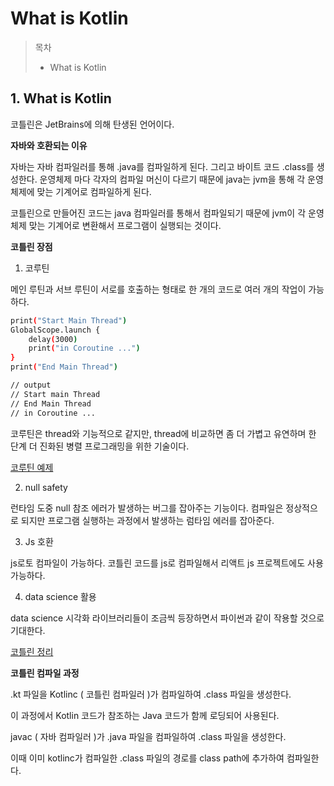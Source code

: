 # What is Kotlin

> 목차
> * What is Kotlin

## 1. What is Kotlin

코틀린은 JetBrains에 의해 탄생된 언어이다.

**자바와 호환되는 이유**

자바는 자바 컴파일러를 통해 .java를 컴파일하게 된다. 그리고 바이트 코드 .class를 생성한다. 운영체제 마다 각자의 컴파일 머신이 다르기 때문에 java는 jvm을 통해 각 운영체제에 맞는 기계어로 컴파일하게 된다. 

코틀린으로 만들어진 코드는 java 컴파일러를 통해서 컴파일되기 때문에 jvm이 각 운영체제 맞는 기계어로 변환해서 프로그램이 실행되는 것이다.

**코틀린 장점**

1. 코루틴

메인 루틴과 서브 루틴이 서로를 호출하는 형태로 한 개의 코드로 여러 개의 작업이 가능하다.

```` bash
print("Start Main Thread")
GlobalScope.launch {
    delay(3000)
    print("in Coroutine ...")
}
print("End Main Thread")

// output
// Start main Thread
// End Main Thread
// in Coroutine ...
````
코루틴은 thread와 기능적으로 같지만, thread에 비교하면 좀 더 가볍고 유연하며 한 단계 더 진화된 병렬 프로그래밍을 위한 기술이다.

[코루틴 예제](http://www.gisdeveloper.co.kr/?p=10279)

2. null safety

런타임 도중 null 참조 에러가 발생하는 버그를 잡아주는 기능이다. 컴파일은 정상적으로 되지만 프로그램 실행하는 과정에서 발생하는 럼타임 에러를 잡아준다.

3. Js 호환

js로토 컴파일이 가능하다. 코틀린 코드를 js로 컴파일해서 리액트 js 프로젝트에도 사용 가능하다.

4. data science 활용

data science 시각화 라이브러리들이 조금씩 등장하면서 파이썬과 같이 작용할 것으로 기대한다.

[코틀린 정리](https://incomeplus.tistory.com/343)

**코틀린 컴파일 과정**

.kt 파일을 Kotlinc ( 코틀린 컴파일러 )가 컴파일하여 .class 파일을 생성한다.

이 과정에서 Kotlin 코드가 참조하는 Java 코드가 함께 로딩되어 사용된다.

javac ( 자바 컴파일러 )가 .java 파일을 컴파일하여 .class 파일을 생성한다.

이때 이미 kotlinc가 컴파일한 .class 파일의 경로를 class path에 추가하여 컴파일한다.